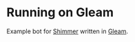 # Running on Gleam

Example bot for [Shimmer](https://github.com/harryet/shimmer) written in [Gleam](https://gleam.run).
